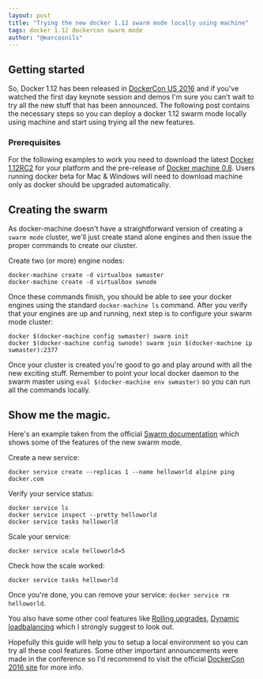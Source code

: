 ```yaml
---
layout: post
title: "Trying the new docker 1.12 swarm mode locally using machine"
tags: docker 1.12 dockercon swarm mode
author: "@marcosnils"
---
```


## Getting started

So, Docker 1.12 has been released in [DockerCon US 2016](http://2016.dockercon.com) and if you've watched the first day keynote session and demos
I'm sure you can't wait to try all the new stuff that has been announced. The following post contains the necessary steps so you can deploy a 
docker 1.12 swarm mode locally using machine and start using trying all the new features. 

### Prerequisites

For the following examples to work you need to download the latest [Docker 1.12RC2]() for your platform and the pre-release of [Docker machine 0.8](https://github.com/docker/machine/releases).
Users running docker beta for Mac & Windows will need to download machine only as docker should be upgraded automatically.

## Creating the swarm

As docker-machine doesn't have a straightforward version of creating a `swarm mode` cluster, we'll just create stand alone engines and then issue the proper commands to create our cluster.

Create two (or more) engine nodes: 

```
docker-machine create -d virtualbox swmaster
docker-machine create -d virtualbox swnode
```

Once these commands finish, you should be able to see your docker engines using the standard `docker-machine ls` command. After you verify that your engines are up and running, next
step is to configure your swarm mode cluster:

```
docker $(docker-machine config swmaster) swarm init
docker $(docker-machine config swnode) swarm join $(docker-machine ip swmaster):2377
```

Once your cluster is created you're good to go and play around with all the new exciting stuff. Remember to point your local docker daemon
to the swarm master using `eval $(docker-machine env swmaster)` so you can run all the commands locally.


## Show me the magic.

Here's an example taken from the official [Swarm documentation](https://docs.docker.com/engine/swarm/) which shows some of the features of the new swarm mode.

Create a new service:

`docker service create --replicas 1 --name helloworld alpine ping docker.com`

Verify your service status:

```
docker service ls
docker service inspect --pretty helloworld
docker service tasks helloworld
```

Scale your service:

`docker service scale helloworld=5`

Check how the scale worked:

`docker service tasks helloworld`

Once you're done, you can remove your service:
`docker service rm helloworld`.


You also have some other cool features like [Rolling upgrades](https://docs.docker.com/engine/swarm/swarm-tutorial/rolling-update/), [Dynamic loadbalancing](https://blog.docker.com/2016/06/docker-1-12-built-in-orchestration/) 
which I strongly suggest to look out. 

Hopefully this guide will help you to setup a local environment so you can try all these cool features. Some other important announcements were made in the conference so I'd recommend to visit
the official [DockerCon 2016 site](http://2016.dockercon.com/) for more info.
